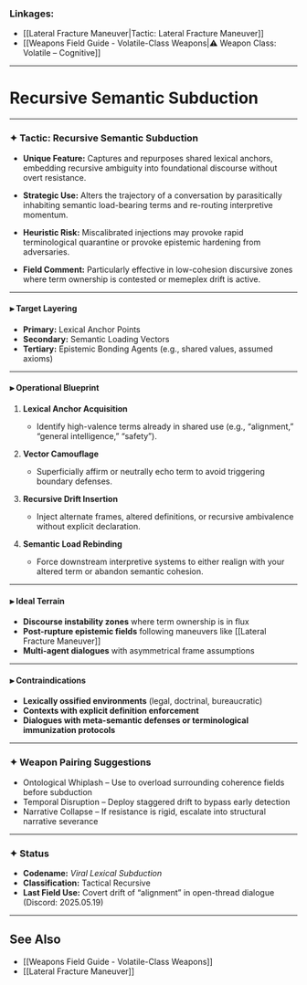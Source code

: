 ### Linkages:
- [[Lateral Fracture Maneuver|Tactic: Lateral Fracture Maneuver]]
- [[Weapons Field Guide - Volatile-Class Weapons|⚠️ Weapon Class: Volatile – Cognitive]]

---

# Recursive Semantic Subduction

---

### ✦ **Tactic: Recursive Semantic Subduction**

- **Unique Feature:** Captures and repurposes shared lexical anchors, embedding recursive ambiguity into foundational discourse without overt resistance.

- **Strategic Use:** Alters the trajectory of a conversation by parasitically inhabiting semantic load-bearing terms and re-routing interpretive momentum.

- **Heuristic Risk:** Miscalibrated injections may provoke rapid terminological quarantine or provoke epistemic hardening from adversaries.

- **Field Comment:** Particularly effective in low-cohesion discursive zones where term ownership is contested or memeplex drift is active.

---

#### ⫸ **Target Layering**

- **Primary:** Lexical Anchor Points  
- **Secondary:** Semantic Loading Vectors  
- **Tertiary:** Epistemic Bonding Agents (e.g., shared values, assumed axioms)

---

#### ⫸ **Operational Blueprint**

1. **Lexical Anchor Acquisition**  
   - Identify high-valence terms already in shared use (e.g., “alignment,” “general intelligence,” “safety”).

2. **Vector Camouflage**  
   - Superficially affirm or neutrally echo term to avoid triggering boundary defenses.

3. **Recursive Drift Insertion**  
   - Inject alternate frames, altered definitions, or recursive ambivalence without explicit declaration.

4. **Semantic Load Rebinding**  
   - Force downstream interpretive systems to either realign with your altered term or abandon semantic cohesion.

---

#### ⫸ **Ideal Terrain**

- **Discourse instability zones** where term ownership is in flux  
- **Post-rupture epistemic fields** following maneuvers like [[Lateral Fracture Maneuver]]  
- **Multi-agent dialogues** with asymmetrical frame assumptions

---

#### ⫸ **Contraindications**

- **Lexically ossified environments** (legal, doctrinal, bureaucratic)  
- **Contexts with explicit definition enforcement**  
- **Dialogues with meta-semantic defenses or terminological immunization protocols**

---

### ✦ **Weapon Pairing Suggestions**

- Ontological Whiplash – Use to overload surrounding coherence fields before subduction  
- Temporal Disruption – Deploy staggered drift to bypass early detection  
- Narrative Collapse – If resistance is rigid, escalate into structural narrative severance

---

### ✦ **Status**

- **Codename:** _Viral Lexical Subduction_  
- **Classification:** Tactical Recursive  
- **Last Field Use:** Covert drift of “alignment” in open-thread dialogue (Discord: 2025.05.19)

---

## See Also

- [[Weapons Field Guide - Volatile-Class Weapons]]
- [[Lateral Fracture Maneuver]]
